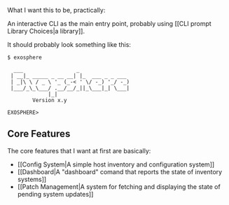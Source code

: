 What I want this to be, practically:

An interactive CLI as the main entry point, probably using [[CLI prompt Library Choices|a library]].

It should probably look something like this:

```shell-session
$ exosphere

  ___                 _                
 | __|_ _____ _ __ __| |_  ___ _ _ ___ 
 | _|\ \ / _ \ '_ (_-< ' \/ -_) '_/ -_)
 |___/_\_\___/ .__/__/_||_\___|_| \___|
             |_|                       
        Version x.y
        
EXOSPHERE> 
```

## Core Features

The core features that I want at first are basically:

* [[Config System|A simple host inventory and configuration system]]
* [[Dashboard|A "dashboard" comand that reports the state of inventory systems]]
* [[Patch Management|A system for fetching and displaying the state of pending system updates]]

